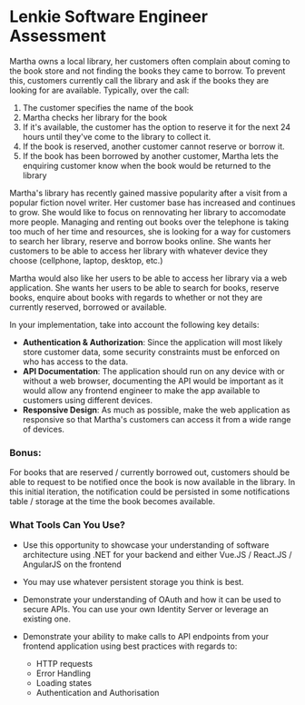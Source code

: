 # Lenkie Software Engineer Assessment

Martha owns a local library, her customers often complain about coming to the book store and not finding the books they
came to borrow. To prevent this, customers currently call the library and ask if the books they are looking for are available. Typically, over the call:

1. The customer specifies the name of the book
2. Martha checks her library for the book
3. If it's available, the customer has the option to reserve it for the next 24 hours until they've come to the library to collect it.
4. If the book is reserved, another customer cannot reserve or borrow it.
5. If the book has been borrowed by another customer, Martha lets the enquiring customer know when the book would be returned to the library

Martha's library has recently gained massive popularity after a visit from a popular fiction novel writer. Her customer base has increased and continues to grow. She would like to focus on rennovating her library to accomodate more people. Managing and renting out books over the telephone is taking too much of her time and resources, she is looking for a way for customers to search her library, reserve and borrow books online. She wants her customers to be able to access her library with whatever device they choose (cellphone, laptop, desktop, etc.)

Martha would also like her users to be able to access her library via a web application. She wants her users to be able to search for books, reserve books, enquire about books with regards to whether or not they are currently reserved, borrowed or available.

In your implementation, take into account the following key details:

- **Authentication & Authorization**: Since the application will most likely store customer data, some security constraints must be enforced on who has access to the data.
- **API Documentation**: The application should run on any device with or without a web browser, documenting the API would be important as it would allow any frontend engineer to make the app available to customers using different devices.
- **Responsive Design**: As much as possible, make the web application as responsive so that Martha's customers can access it from a wide range of devices.

### Bonus:

For books that are reserved / currently borrowed out, customers should be able to request to be notified once the book is now available in the library. In this initial iteration, the notification could be persisted in some notifications table / storage at the time the book becomes available.

### What Tools Can You Use?

- Use this opportunity to showcase your understanding of software architecture using .NET for your backend and either Vue.JS / React.JS / AngularJS on the frontend
- You may use whatever persistent storage you think is best. 
- Demonstrate your understanding of OAuth and how it can be used to secure APIs. You can use your own Identity Server or leverage an existing one.
- Demonstrate your ability to make calls to API endpoints from your frontend application using best practices with regards to:

    - HTTP requests
    - Error Handling
    - Loading states
    - Authentication and Authorisation
